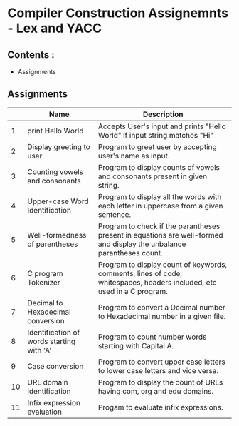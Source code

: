 # Compiler Construction Assignemnts - Lex and YACC

## Contents :
- Assignments


## Assignments

| | Name | Description |
|------| ------ | ------ |
|1|print Hello World|Accepts User's input and prints "Hello World" if input string matches "Hi"|
|2|Display greeting to user|Program to greet user by accepting user's name as input.|
|3|Counting vowels and consonants|Program to display counts of vowels and consonants present in given string.|
|4|Upper-case Word Identification|Program to display all the words with each letter in uppercase from a given sentence.|
|5|Well-formedness of parentheses|Program to check if the parantheses present in equations are well-formed and display the unbalance parantheses count. |
|6|C program Tokenizer|Program to display count of keywords, comments, lines of code, whitespaces, headers included, etc used in a C program.|
|7|Decimal to Hexadecimal conversion|Program to convert a Decimal number to Hexadecimal number in a given file. |
|8|Identification of words starting with 'A'|Program to count number words starting with Capital A.|
|9|Case conversion|Program to convert upper case letters to lower case letters and vice versa.|
|10|URL domain identification|Program to display the count of URLs having com, org and edu domains.|
|11|Infix expression evaluation|Progam to evaluate infix expressions.|
